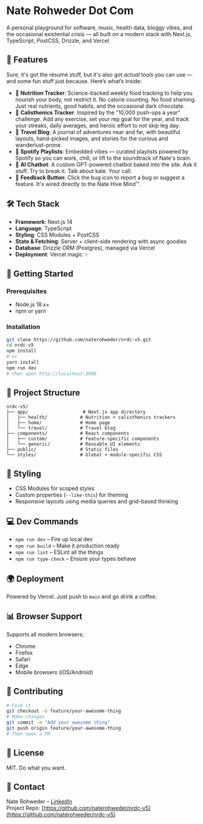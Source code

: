 # Nate Rohweder Dot Com

A personal playground for software, music, health data, bloggy vibes, and the occasional existential crisis — all built on a modern stack with Next.js, TypeScript, PostCSS, Drizzle, and Vercel

## 🧹 Features

Sure, it's got the résumé stuff, but it's also got *actual tools* you can use — and some fun stuff just because. Here’s what’s inside:

- 🥦 **Nutrition Tracker**: Science-backed weekly food tracking to help you nourish your body, not restrict it. No calorie counting. No food shaming. Just real nutrients, good habits, and the occasional dark chocolate.
- 💪 **Calisthenics Tracker**: Inspired by the "10,000 push-ups a year" challenge. Add any exercise, set your rep goal for the year, and track your streaks, daily averages, and heroic effort to not skip leg day.
- 🗽 **Travel Blog**: A journal of adventures near and far, with beautiful layouts, hand-picked images, and stories for the curious and wanderlust-prone.
- 🎵 **Spotify Playlists**: Embedded vibes — curated playlists powered by Spotify so you can work, chill, or lift to the soundtrack of Nate's brain.
- 🤖 **AI Chatbot**: A custom GPT-powered chatbot baked into the site. Ask it stuff. Try to break it. Talk about kale. Your call.
- 🐞 **Feedback Button**: Click the bug icon to report a bug or suggest a feature. It's wired directly to the Nate Hive Mind™.

## 🛠️ Tech Stack

- **Framework**: Next.js 14  
- **Language**: TypeScript  
- **Styling**: CSS Modules + PostCSS
- **State & Fetching**: Server + client-side rendering with async goodies  
- **Database**: Drizzle ORM (Postgres), managed via Vercel  
- **Deployment**: Vercel magic ✨

## 🚀 Getting Started

### Prerequisites

- Node.js 18.x+
- npm or yarn

### Installation

```bash
git clone https://github.com/naterohweder/nrdc-v5.git
cd nrdc-v5
npm install
# or
yarn install
npm run dev
# then open http://localhost:3000
```

## 📁 Project Structure

```
nrdc-v5/
├── app/                    # Next.js app directory
│   ├── health/            # Nutrition + calisthenics trackers
│   ├── home/              # Home page
│   └── travel/            # Travel blog
├── components/            # React components
│   ├── custom/            # Feature-specific components
│   └── generic/           # Reusable UI elements
├── public/                # Static files
└── styles/                # Global + module-specific CSS
```

## 🎨 Styling

- CSS Modules for scoped styles  
- Custom properties (`--like-this`) for theming  
- Responsive layouts using media queries and grid-based thinking  

## 💻 Dev Commands

- `npm run dev` – Fire up local dev  
- `npm run build` – Make it production ready  
- `npm run lint` – ESLint all the things  
- `npm run type-check` – Ensure your types behave  

## 🌍 Deployment

Powered by Vercel. Just push to `main` and go drink a coffee.

## 📊 Browser Support

Supports all modern browsers:

- Chrome  
- Firefox  
- Safari  
- Edge  
- Mobile browsers (iOS/Android)

## 🤝 Contributing

```bash
# Fork it
git checkout -b feature/your-awesome-thing
# Make changes
git commit -m "Add your awesome thing"
git push origin feature/your-awesome-thing
# Then open a PR
```

## 📄 License

MIT. Do what you want.

## 📩 Contact

Nate Rohweder – [LinkedIn](https://www.linkedin.com/in/naterohweder/)  
Project Repo: [https://github.com/naterohweder/nrdc-v5](https://github.com/naterohweder/nrdc-v5)

